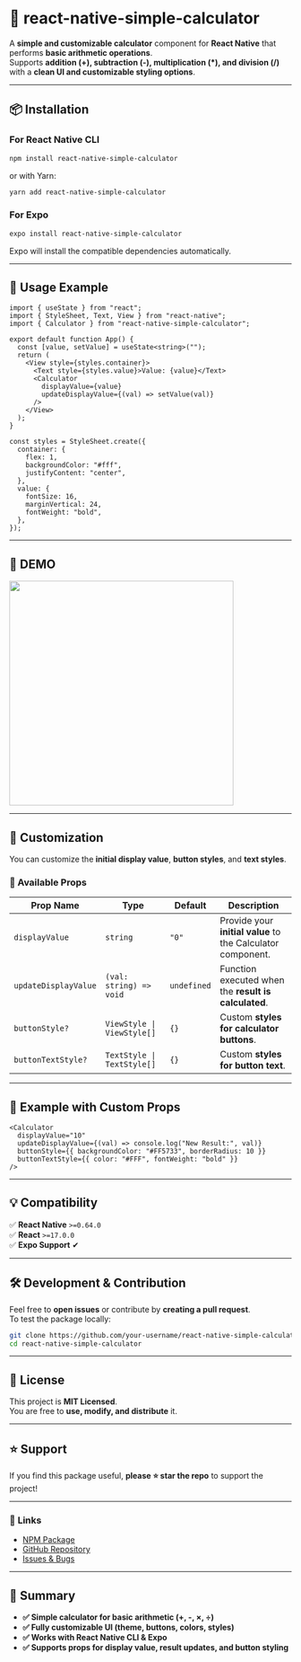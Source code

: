 # 📱 react-native-simple-calculator

A **simple and customizable calculator** component for **React Native** that performs **basic arithmetic operations**.  
Supports **addition (+), subtraction (-), multiplication (\*), and division (/)** with a **clean UI and customizable styling options**.

---

## 📦 Installation

### **For React Native CLI**

```sh
npm install react-native-simple-calculator
```

or with Yarn:

```sh
yarn add react-native-simple-calculator
```

### **For Expo**

```sh
expo install react-native-simple-calculator
```

Expo will install the compatible dependencies automatically.

---

## 🚀 **Usage Example**

```tsx
import { useState } from "react";
import { StyleSheet, Text, View } from "react-native";
import { Calculator } from "react-native-simple-calculator";

export default function App() {
  const [value, setValue] = useState<string>("");
  return (
    <View style={styles.container}>
      <Text style={styles.value}>Value: {value}</Text>
      <Calculator
        displayValue={value}
        updateDisplayValue={(val) => setValue(val)}
      />
    </View>
  );
}

const styles = StyleSheet.create({
  container: {
    flex: 1,
    backgroundColor: "#fff",
    justifyContent: "center",
  },
  value: {
    fontSize: 16,
    marginVertical: 24,
    fontWeight: "bold",
  },
});
```

---

## 🎥 **DEMO**

<p>
 <img src="https://github.com/user-attachments/assets/cfbd79a9-aaba-4bc2-97c7-4ff30ffe36b5" width="400px" height="auto"/>
</p>

---

## 🎨 **Customization**

You can customize the **initial display value**, **button styles**, and **text styles**.

### **🔹 Available Props**

| Prop Name            | Type                       | Default     | Description                                                 |
| -------------------- | -------------------------- | ----------- | ----------------------------------------------------------- |
| `displayValue`       | `string`                   | `"0"`       | Provide your **initial value** to the Calculator component. |
| `updateDisplayValue` | `(val: string) => void`    | `undefined` | Function executed when the **result is calculated**.        |
| `buttonStyle?`       | `ViewStyle \| ViewStyle[]` | `{}`        | Custom **styles for calculator buttons**.                   |
| `buttonTextStyle?`   | `TextStyle \| TextStyle[]` | `{}`        | Custom **styles for button text**.                          |

---

## 🔧 **Example with Custom Props**

```tsx
<Calculator
  displayValue="10"
  updateDisplayValue={(val) => console.log("New Result:", val)}
  buttonStyle={{ backgroundColor: "#FF5733", borderRadius: 10 }}
  buttonTextStyle={{ color: "#FFF", fontWeight: "bold" }}
/>
```

---

## 💡 **Compatibility**

✅ **React Native** `>=0.64.0`  
✅ **React** `>=17.0.0`  
✅ **Expo Support** ✔

---

## 🛠️ **Development & Contribution**

Feel free to **open issues** or contribute by **creating a pull request**.  
To test the package locally:

```sh
git clone https://github.com/your-username/react-native-simple-calculator.git
cd react-native-simple-calculator
```

---

## 📝 **License**

This project is **MIT Licensed**.  
You are free to **use, modify, and distribute** it.

---

## ⭐ **Support**

If you find this package useful, **please ⭐ star the repo** to support the project!

---

### 🔗 **Links**

- [NPM Package](https://www.npmjs.com/package/react-native-simple-calculator)
- [GitHub Repository](https://github.com/sumanbhattarai/react-native-simple-calculator)
- [Issues & Bugs](https://github.com/sumanbhattarai/react-native-simple-calculator/issues)

---

## **🚀 Summary**

- **✅ Simple calculator for basic arithmetic (+, -, ×, ÷)**
- **✅ Fully customizable UI (theme, buttons, colors, styles)**
- **✅ Works with React Native CLI & Expo**
- **✅ Supports props for display value, result updates, and button styling**
